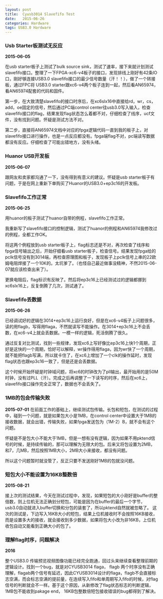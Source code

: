 ```yaml
---
layout: post
title:  Cyusb3014 Slavefifo Test
date:   2015-06-26
categories: Hardware
tags: USB3.0 Hardware
---
```

<!--more-->
### Usb Starter板测试无反应
**2015-06-05**
    
在usb starter板子上测试了bulk source sink，测试了速率，接下来就计划测试slavefifo接口。整理了一下FPGA-xc6-v4板子的接口，发现排线上刚好有42条IO口，刚好够连接USB3.0 slavefifo接口的最少信号数量（汗！！），做了一个转接板，通过FPC将 USB3.0 starter跟xc6-v4两个板子连到一起，然后看AN65974，看AN65974配套的代码和固件。

第一步，在大致清楚slavefifo的接口时序后，在xc6slx16中直接给rd，wr，cs，add，oe固定的信号，然后通过PC端control center往usb3.0写入输入，检查slavefifo接口的flag，结果发现flag状态怎么着都不对，仔细检查了线序，ucf文件，没有找到问题。怀疑是测试方法不对。

第二步，直接将AN65974文档中对应的fpga逻辑代码一直到我的板子上，对slavefifo接口进行操作，也是一点反应都没有。fpga端flag不对，pc端读写数据都没有反应。仔细检查了可能出错地方，没有头绪。

### Huanor USB开发板
**2015-06-07**

跟网友和卖家都沟通了一下，没有得到有意义的建议。怀疑是usb starter板子有问题，于是在网上重新下单购买了Huanor的USB3.0+ep3c16的开发板。

### Slavefifo工作正常
**2015-06-25**

用huanor的板子测试了huanor自带的例程，slavefifo工作正常。
    
我重新写了slavefifo接口的控制逻辑，测试了huanor的例程和AN65974我修改过的例程，全都工作OK。

将这两个例程放到usb starter板子上，flag标志还是不对，再次检查了线序和fpga信号输出之后，开始仔细看usb starter板子，检查信号。结果发现fpga给的pclk信号没有到3014端，再检查原理图和板子，发现板子上pclk信号上串的22欧姆电阻焊接了一个10K的。太坑爹了。（也怪自己最近做事没精神，不然2015-06-07就应该检查出来了）。

更换电阻后，flag标识有反映了。然后将ep3c16上已经测试过的逻辑都挪到xc6slx16上，反复倒腾了几次，测试通了。

### Slavefifo丢数据

**2015-06-26**

已经调试好的逻辑在3014+ep3c16上运行良好，但是在xc6-v4板子上问题很多，读的用flagb，写得用flaga，不然就读写不能操作。在3014+ep3c16上不会丢数，在xc6-v4上就会丢数据。一模一样的逻辑，死活倒腾了很久。

通过反复对比测试，找到一些规律，发现xc6上写好像比ep3c16上快1个周期，正好是这快的一个周期，恰好可以解释，wr操作得用flaga，因为wr快了一个周期，就不能把flagb写满，所以就卡住了，在xc6上增加了一个clk的操作延时，发现flag状态也跟ep3c16一致了，但是还是会丢数据。

这个时候开始怀疑是时钟域问题，将xc6的时钟改为了pll输出，最开始用的是50M时钟，没有过PLL（汗）。完成之后再调整了一下读写的时序，然后在xc6上，slavefifo接口操作完全正常了，数据也不会丢失了。

### 1MB的包会传输失败

**2015-07-01**
在前面工作的基础上，继续测试包传输。长包和短包，在测试的过程中，碰到一个问题，就是如果包大小是1MB，在control center中设置大于1MB的接收数据，就会出错，传输失败，如果fpga发送包为（1M-2）B，就不会有这个问题。

怀疑是不是包大小不能大于1MB，但是一想有没有逻辑，因为如果不用pktend信号的时候，是持续传输的，那可以理解为无限大的包。后来又将包设置为2MB，和7，几MB，然后按照1MB大小，2MB大小来接收，都没有问题。

所以这个问题暂时就没管了，反正只要不发送刚好1MB的包就没问题。


### 短包大小不能设置为16KB整数倍
**2015-08-21**

接上次的测试结果，今天在测试过程中，发现，如果短包的大小刚好是buffer的整倍数，则上位机无法正确划分短包，可能是因为在buffer的最后一个字节，usb3.0自动就进入buffer切换和分包的装套了，所以pktend自然就被忽略了。
这次的测试是，下边写入16KB大小的短包，结果上位机接收时不会按照16KB接收，而是设置多大的接收，就会接收到多少数据，如果将包大小改为非16KB，上位机收包自动又能看到正确大小的包了。


### 理解flag时序，问题解决
**2016**

整个USB3.0 传输预览视频图像功能已经完全跑通，回过头来继续查看整理前期的逻辑设计。找到一个bug，就是对CYUSB3014 flaga， flagb 两个时序没有正确理解，flagab两个信号有延迟，因此CYUSB3014设计的flaga，flagb不会直接标志空满，而会标志空满的提前量，在连续写入fifo和单周期写入fifo的时候，对flag信号的判断就会不一样。基于这个原因，从新修改了flag状态标志的判断逻辑，1MB包不能收到pakage end， 16KB包整数倍短包接收错误的bug都得到了解决。
